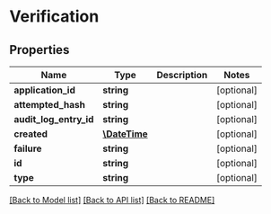 # Verification

## Properties
Name | Type | Description | Notes
------------ | ------------- | ------------- | -------------
**application_id** | **string** |  | [optional] 
**attempted_hash** | **string** |  | [optional] 
**audit_log_entry_id** | **string** |  | [optional] 
**created** | [**\DateTime**](\DateTime.md) |  | [optional] 
**failure** | **string** |  | [optional] 
**id** | **string** |  | [optional] 
**type** | **string** |  | [optional] 

[[Back to Model list]](../README.md#documentation-for-models) [[Back to API list]](../README.md#documentation-for-api-endpoints) [[Back to README]](../README.md)


